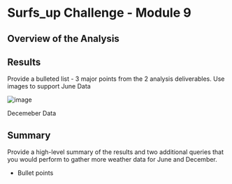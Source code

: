 # Surfs_up Challenge - Module 9
## Overview of the Analysis

## Results
 Provide a bulleted list - 3 major points from the 2 analysis deliverables.  Use images  to support
 June Data
 
 ![image](https://user-images.githubusercontent.com/94253815/151686293-5111a871-4766-4e1c-9841-f9d7e5e25910.png)

 
 Decemeber Data
 
 
 
 ## Summary
 Provide a high-level summary of the results and two additional queries that you would perform to gather more weather data for June and December.
 * Bullet points
 
